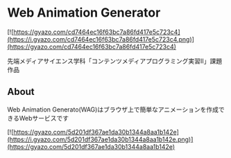 # Web Animation Generator

[![https://gyazo.com/cd7464ec16f63bc7a86fd417e5c723c4](https://i.gyazo.com/cd7464ec16f63bc7a86fd417e5c723c4.png)](https://gyazo.com/cd7464ec16f63bc7a86fd417e5c723c4)

先端メディアサイエンス学科「コンテンツメディアプログラミング実習Ⅱ」課題作品

## About

Web Animation Generato(WAG)はブラウザ上で簡単なアニメーションを作成できるWebサービスです


[![https://gyazo.com/5d201df367ae1da30b1344a8aa1b142e](https://i.gyazo.com/5d201df367ae1da30b1344a8aa1b142e.png)](https://gyazo.com/5d201df367ae1da30b1344a8aa1b142e)
